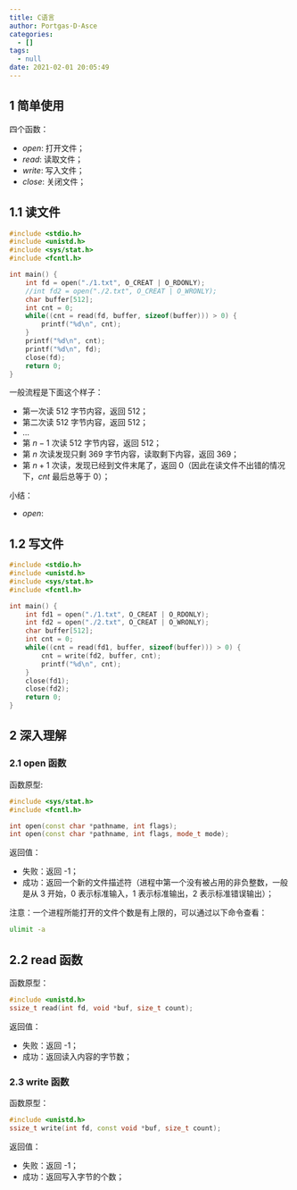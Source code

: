 ```yaml
---
title: C语言
author: Portgas·D·Asce
categories:
  - []
tags:
  - null
date: 2021-02-01 20:05:49
---
```


<!--more-->


## 1 简单使用
四个函数：
- $open$: 打开文件；
- $read$: 读取文件；
- $write$: 写入文件；
- $close$: 关闭文件；

## 1.1 读文件 
```cpp
#include <stdio.h>
#include <unistd.h>
#include <sys/stat.h>
#include <fcntl.h>

int main() {
    int fd = open("./1.txt", O_CREAT | O_RDONLY);
    //int fd2 = open("./2.txt", O_CREAT | O_WRONLY);
    char buffer[512];
    int cnt = 0;
    while((cnt = read(fd, buffer, sizeof(buffer))) > 0) {
        printf("%d\n", cnt);
    }
    printf("%d\n", cnt);
    printf("%d\n", fd);
    close(fd);
    return 0;
}
```
一般流程是下面这个样子：
- 第一次读 512 字节内容，返回 512；
- 第二次读 512 字节内容，返回 512；
- ...
- 第 $n - 1$ 次读 512 字节内容，返回 512；
- 第 $n$ 次读发现只剩 369 字节内容，读取剩下内容，返回 369；
- 第 $n + 1$ 次读，发现已经到文件末尾了，返回 0（因此在读文件不出错的情况下，$cnt$ 最后总等于 0）；

小结：
- $open$: 

## 1.2 写文件
```cpp
#include <stdio.h>
#include <unistd.h>
#include <sys/stat.h>
#include <fcntl.h>

int main() {
    int fd1 = open("./1.txt", O_CREAT | O_RDONLY);
    int fd2 = open("./2.txt", O_CREAT | O_WRONLY);
    char buffer[512];
    int cnt = 0;
    while((cnt = read(fd1, buffer, sizeof(buffer))) > 0) {
        cnt = write(fd2, buffer, cnt);
        printf("%d\n", cnt);
    }
    close(fd1);
    close(fd2);
    return 0;
}
```

## 2 深入理解

### 2.1 open 函数
函数原型:
```cpp
#include <sys/stat.h>
#include <fcntl.h>

int open(const char *pathname, int flags);
int open(const char *pathname, int flags, mode_t mode);
```
返回值：
- 失败：返回 -1；
- 成功：返回一个新的文件描述符（进程中第一个没有被占用的非负整数，一般是从 3 开始，0 表示标准输入，1 表示标准输出，2 表示标准错误输出）；

注意：一个进程所能打开的文件个数是有上限的，可以通过以下命令查看：
```bash
ulimit -a
```

## 2.2 read 函数
函数原型：
```cpp
#include <unistd.h>
ssize_t read(int fd, void *buf, size_t count);
```
返回值：
- 失败：返回 -1；
- 成功：返回读入内容的字节数；

### 2.3 write 函数
函数原型：
```cpp
#include <unistd.h>
ssize_t write(int fd, const void *buf, size_t count);
```
返回值：
- 失败：返回 -1；
- 成功：返回写入字节的个数；